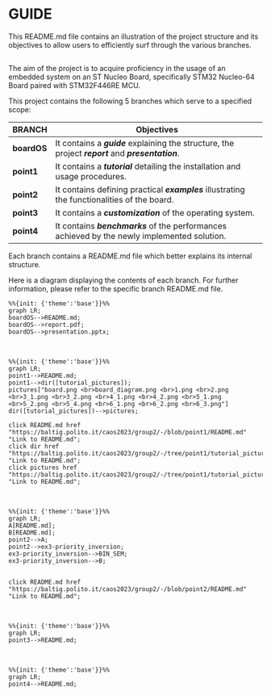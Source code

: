 # GUIDE

This README.md file contains an illustration of the project structure and its objectives to allow users to efficiently surf through the various branches.

## 

The aim of the project is to acquire proficiency in the usage of an embedded system on an ST Nucleo Board, specifically STM32 Nucleo-64 Board paired with STM32F446RE MCU.

This project contains the following 5 branches which serve to a specified scope:

| BRANCH    | Objectives |
| --------  | ---------- |
| **boardOS**    | It contains a ***guide*** explaining the structure, the project ***report*** and ***presentation***.  |
| **point1**     | It contains a ***tutorial*** detailing the installation and usage procedures.                         |
| **point2**     | It contains defining practical ***examples*** illustrating the functionalities of the board.          |
| **point3**     | It contains a ***customization*** of the operating system.                                            |
| **point4**     | It contains ***benchmarks*** of the performances achieved by the newly implemented solution.          |
    
Each branch contains a README.md file which better explains its internal structure.

Here is a diagram displaying the contents of each branch. For further information, please refer to the specific branch README.md file.

[comment]: <> (change names or file format for files and add href!!)
[comment]: <> (orientation options: graph LR, graph TD)
[comment]: <> (color options: base, default)


```mermaid
%%{init: {'theme':'base'}}%%
graph LR;
boardOS-->README.md;
boardOS-->report.pdf;            
boardOS-->presentation.pptx;
```

&nbsp;

```mermaid
%%{init: {'theme':'base'}}%%
graph LR;
point1-->README.md;
point1-->dir([tutorial_pictures]);
pictures["board.png <br>board_diagram.png <br>1.png <br>2.png <br>3_1.png <br>3_2.png <br>4_1.png <br>4_2.png <br>5_1.png <br>5_2.png <br>5_4.png <br>6_1.png <br>6_2.png <br>6_3.png"]
dir([tutorial_pictures])-->pictures;

click README.md href "https://baltig.polito.it/caos2023/group2/-/blob/point1/README.md" "Link to README.md";
click dir href "https://baltig.polito.it/caos2023/group2/-/tree/point1/tutorial_pictures" "Link to README.md";
click pictures href "https://baltig.polito.it/caos2023/group2/-/tree/point1/tutorial_pictures" "Link to README.md";
```

&nbsp;

```mermaid
%%{init: {'theme':'base'}}%%
graph LR;
A[README.md];
B[README.md];
point2-->A;
point2-->ex3-priority_inversion;
ex3-priority_inversion-->BIN_SEM;
ex3-priority_inversion-->B;


click README.md href "https://baltig.polito.it/caos2023/group2/-/blob/point2/README.md" "Link to README.md";

```

&nbsp;

```mermaid
%%{init: {'theme':'base'}}%%
graph LR;
point3-->README.md;

```

&nbsp;

```mermaid
%%{init: {'theme':'base'}}%%
graph LR;
point4-->README.md;

```
